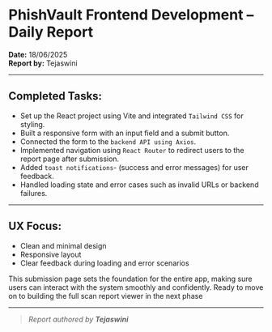 # PhishVault Frontend Development – Daily Report
**Date:** 18/06/2025  
**Report by:** Tejaswini 

---

## Completed Tasks:

- Set up the React project using Vite and integrated `Tailwind CSS` for styling. 
- Built a responsive form with an input field and a submit button.
- Connected the form to the `backend API using Axios`.
- Implemented navigation using `React Router` to redirect users to the report page after submission.
- Added `toast notifications`- (success and error messages) for user feedback.
- Handled loading state and error cases such as invalid URLs or backend failures.

---

## UX Focus:

- Clean and minimal design
- Responsive layout
- Clear feedback during loading and error scenarios

This submission page sets the foundation for the entire app, making sure users can interact with the system smoothly and confidently.
Ready to move on to building the full scan report viewer in the next phase

---

> _Report authored by **Tejaswini**_
